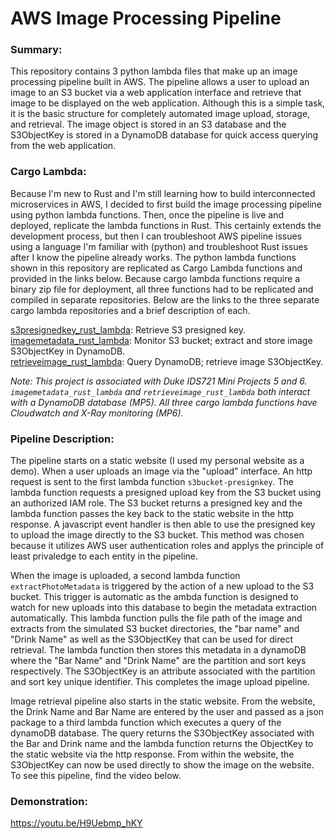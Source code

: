 # AWS Image Processing Pipeline

### Summary:
This repository contains 3 python lambda files that make up an image processing pipeline built in AWS. The pipeline allows a user to upload an image to an S3 bucket via a web application interface and retrieve that image to be displayed on the web application. Although this is a simple task, it is the basic structure for completely automated image upload, storage, and retrieval. The image object is stored in an S3 database and the S3ObjectKey is stored in a DynamoDB database for quick access querying from the web application.

### Cargo Lambda:
Because I'm new to Rust and I'm still learning how to build interconnected microservices in AWS, I decided to first build the image processing pipeline using python lambda functions. Then, once the pipeline is live and deployed, replicate the lambda functions in Rust. This certainly extends the development process, but then I can troubleshoot AWS pipeline issues using a language I'm familiar with (python) and troubleshoot Rust issues after I know the pipeline already works. The python lambda functions shown in this repository are replicated as Cargo Lambda functions and provided in the links below. Because cargo lambda functions require a binary zip file for deployment, all three functions had to be replicated and compiled in separate repositories. Below are the links to the three separate cargo lambda repositories and a brief description of each. 

[s3presignedkey_rust_lambda](https://github.com/matthold86/s3presignedkey_rust_lambda): Retrieve S3 presigned key. <br>
[imagemetadata_rust_lambda](https://github.com/matthold86/imagemetadata_rust_lambda): Monitor S3 bucket; extract and store image S3ObjectKey in DynamoDB. <br>
[retrieveimage_rust_lambda](https://github.com/matthold86/retrieveimage_rust_lambda): Query DynamoDB; retrieve image S3ObjectKey. <br>

*Note: This project is associated with Duke IDS721 Mini Projects 5 and 6. `imagemetadata_rust_lambda` and `retrieveimage_rust_lambda` both interact with a DynamoDB database (MP5). All three cargo lambda functions have Cloudwatch and X-Ray monitoring (MP6).*

### Pipeline Description:
The pipeline starts on a static website (I used my personal website as a demo). When a user uploads an image via the "upload" interface. An http request is sent to the first lambda function `s3bucket-presignkey`. The lambda function requests a presigned upload key from the S3 bucket using an authorized IAM role. The S3 bucket returns a presigned key and the lambda function passes the key back to the static website in the http response. A javascript event handler is then able to use the presigned key to upload the image directly to the S3 bucket. This method was chosen because it utilizes AWS user authentication roles and applys the principle of least privaledge to each entity in the pipeline. 

When the image is uploaded, a second lambda function `extractPhotoMetadata` is triggered by the action of a new upload to the S3 bucket. This trigger is automatic as the ambda function is designed to watch for new uploads into this database to begin the metadata extraction automatically. This lambda function pulls the file path of the image and extracts from the simulated S3 bucket directories, the "bar name" and "Drink Name" as well as the S3ObjectKey that can be used for direct retrieval. The lambda function then stores this metadata in a dynamoDB where the "Bar Name" and "Drink Name" are the partition and sort keys respectively. The S3ObjectKey is an attribute associated with the partition and sort key unique identifier. This completes the image upload pipeline.

Image retrieval pipeline also starts in the static website. From the website, the Drink Name and Bar Name are entered by the user and passed as a json package to a third lambda function which executes a query of the dynamoDB database. The query returns the S3ObjectKey associated with the Bar and Drink name and the lambda function returns the ObjectKey to the static website via the http response. From within the website, the S3ObjectKey can now be used directly to show the image on the website. To see this pipeline, find the video below.

### Demonstration:

https://youtu.be/H9Uebmp_hKY
